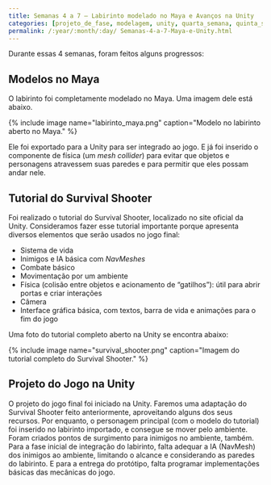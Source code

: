 ```yaml
---
title: Semanas 4 a 7 – Labirinto modelado no Maya e Avanços na Unity
categories: [projeto_de_fase, modelagem, unity, quarta_semana, quinta_semana, sexta_semana, setima_semana]
permalink: /:year/:month/:day/ Semanas-4-a-7-Maya-e-Unity.html
---
```


Durante essas 4 semanas, foram feitos alguns progressos:

## Modelos no Maya

O labirinto foi completamente modelado no Maya. Uma imagem dele está abaixo.

{% include image name="labirinto_maya.png" caption="Modelo no labirinto aberto no Maya." %}

Ele foi exportado para a Unity para ser integrado ao jogo. E já foi inserido o componente de física (um *mesh collider*) para evitar que objetos e personagens atravessem suas paredes e para permitir que eles possam andar nele.



## Tutorial do Survival Shooter
Foi realizado o tutorial do Survival Shooter, localizado no site oficial da Unity. Consideramos fazer esse tutorial importante porque apresenta diversos elementos que serão usados no jogo final:
- Sistema de vida
- Inimigos e IA básica com *NavMeshes*
- Combate básico
- Movimentação por um ambiente
- Física (colisão entre objetos e acionamento de “gatilhos”): útil para abrir portas e criar interações
- Câmera
- Interface gráfica básica, com textos, barra de vida e animações para o fim do jogo

Uma foto do tutorial completo aberto na Unity se encontra abaixo:

{% include image name="survival_shooter.png" caption="Imagem do tutorial completo do Survival Shooter." %}

## Projeto do Jogo na Unity
O projeto do jogo final foi iniciado na Unity. Faremos uma adaptação do Survival Shooter feito anteriormente, aproveitando alguns dos seus recursos. Por enquanto, o personagem principal (com o modelo do tutorial) foi inserido no labirinto importado, e consegue se mover pelo ambiente. Foram criados pontos de surgimento para inimigos no ambiente, também. Para a fase inicial de integração do labirinto, falta adequar a IA (NavMesh) dos inimigos ao ambiente, limitando o alcance e considerando as paredes do labirinto. E para a entrega do protótipo, falta programar implementações básicas das mecânicas do jogo.

